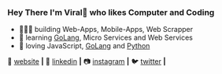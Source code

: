 ### Hey There I'm Viral👋 who likes Computer and Coding

- 👨🏼‍💻 building Web-Apps, Mobile-Apps, Web Scrapper
- 🧠 learning [GoLang][GoLang], Micro Services and Web Services  
- 💜 loving JavaScript, [GoLang][GoLang] and [Python][Python]  

🏡 [website][website] **|**
👔 [linkedin][linkedin] **|**
📷 [instagram][instagram] **|** 
🐦 [twitter][twitter] **|** 

[NodeJs]: https://nodejs.org/en/
[AWS]: https://aws.amazon.com/
[Python]: https://www.python.org/
[tailwind]: https://tailwindcss.com
[website]: https://viralshastri.github.io/portfolio/
[twitter]: https://twitter.com/ViralShastri19
[instagram]: https://www.instagram.com/viral.shastri19/
[linkedin]: https://www.linkedin.com/in/viralshastri1999/
[GoLang]: https://golang.org/
